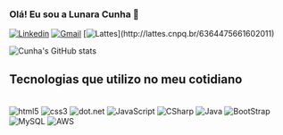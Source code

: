 ### Olá! Eu sou a Lunara Cunha 👋

[![Linkedin](https://img.shields.io/badge/LinkedIn-0077B5?style=for-the-badge&logo=linkedin&logoColor=white)](https://www.linkedin.com/in/lunara-morena-cunha-362664114/)
[![Gmail](https://img.shields.io/badge/Gmail-D14836?style=for-the-badge&logo=gmail&logoColor=white)](cunhalunara@gmail.com)
[![Lattes](https://img.shields.io/badge/-Lattes-orange?style=flat-square&amp;logo=GitBook&amp;logoColor=white&amp;)](http://lattes.cnpq.br/6364475661602011)



![Cunha's GitHub stats](https://github-readme-stats.vercel.app/api?username=lcunha957&show_icons=true&theme=synthwave)

## Tecnologias que utilizo no meu cotidiano
<div style="display: inline_block"></br>
<img align="center" alt="html5" src="https://img.shields.io/badge/HTML5-E34F26?style=for-the-badge&logo=html5&logoColor=white"/>
<img align="center" alt="css3" src="https://img.shields.io/badge/CSS3-1572B6?style=for-the-badge&logo=css3&logoColor=white"/>
<img align="center" alt="dot.net" src="https://img.shields.io/badge/.NET-5C2D91?style=for-the-badge&logo=.net&logoColor=white"/>
<img align="center" alt="JavaScript" src="https://img.shields.io/badge/JavaScript-323330?style=for-the-badge&logo=javascript&logoColor=F7DF1E"/>
<img align="center" alt="CSharp" src="https://img.shields.io/badge/C%23-239120?style=for-the-badge&logo=c-sharp&logoColor=white"/>
<img align="center" alt="Java" src="https://img.shields.io/badge/Java-ED8B00?style=for-the-badge&logo=java&logoColor=white"/>
<img align="center" alt="BootStrap" src="https://img.shields.io/badge/Bootstrap-563D7C?style=for-the-badge&logo=bootstrap&logoColor=white"/>
<img align="center" alt="MySQL" src="https://img.shields.io/badge/MySQL-00000F?style=for-the-badge&logo=mysql&logoColor=white"/>
<img align="center" alt="AWS" src="https://img.shields.io/badge/Amazon_AWS-232F3E?style=for-the-badge&logo=amazon-aws&logoColor=white"/>
</div>



